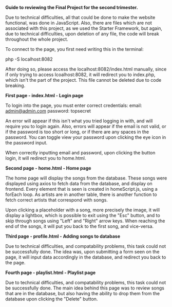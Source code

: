 **Guide to reviewing the Final Project for the second trimester.**

Due to technical difficulties, all that could be done to make the website functional, was done in JavaScript. Also, there are files which are not associated with this project, as we used the Starter Framework, but again, due to technical difficulties, upon deletion of any file, the code will break throughout the whole project.

To connect to the page, you first need writing this in the terminal:

php -S localhost:8082

After doing so, please access the localhost:8082/index.html manually, since if only trying to access lcoalhost:8082, it will redirect you to index.php, which isn't the part of the project. This file cannot be deleted due to code breaking.

**First page - index.html - Login page**

To login into the page, you must enter correct credentials:
email: admin@admin.com
password: topsecret

An error will appear if this isn't what you tried logging in with, and will require you to login again. Also, errors will appear if the email is not valid, or if the password is too short or long, or if there are any spaces in the password. You can toggle view your password upon clicking the eye icon in the password input.

When correctly inputting email and password, upon clicking the button login, it will redirect you to home.html.

**Second page - home.html - Home page**

The home page will display the songs from the database. These songs were displayed using axios to fetch data from the database, and display on frontend. Every element that is seen is created in homeScript.js, using a forEach loop. As artists are in another table, there is another function to fetch correct artists that correspond with songs. 

Upon clicking a placeholder with a song, more precisely the image, it will display a lightbox, which is possible to exit using the "Esc" button, and to skip through songs using "Left" and "Right" arrow keys. When reaching the end of the songs, it will put you back to the first song, and vice-versa.

**Third page - profile.html - Adding songs to database**

Due to technical difficulties, and compatability problems, this task could not be successfully done. The idea was, upon submitting a form seen on the page, it will input data accordingly in the database, and redirect you back to the page. 

**Fourth page - playlist.html - Playlist page**

Due to technical difficulties, and compatability problems, this task could not be successfully done. The main idea behind this page was to review songs that are in the database, but also having the ability to drop them from the database upon clicking the "Delete" button. 

